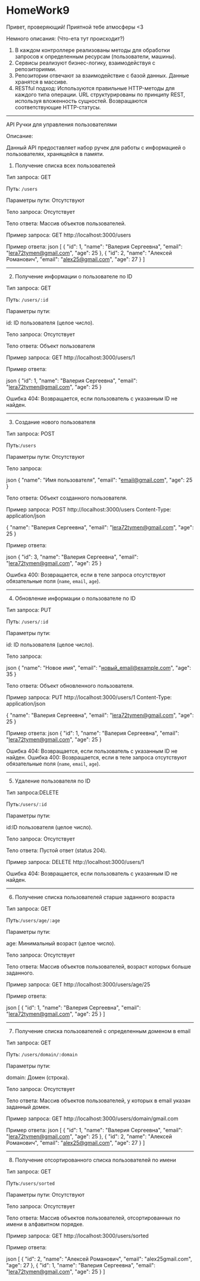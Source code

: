 # HomeWork9

Привет, проверяющий! Приятной тебе атмосферы <3

Немного описания: (Что-ета тут происходит?)
1.  В каждом контроллере реализованы методы для обработки запросов к определенным ресурсам (пользователи, машины).
2.  Сервисы реализуют бизнес-логику, взаимодействуя с репозиториями.
3.  Репозитории отвечают за взаимодействие с базой данных. Данные хранятся в массиве.
4.  RESTful подход:
    Используются правильные HTTP-методы для каждого типа операции.
    URL структурированы по принципу REST, используя вложенность сущностей.
    Возвращаются соответствующие HTTP-статусы.
    
_______________________________________________
API Ручки для управления пользователями

Описание:

Данный API предоставляет набор ручек для работы с информацией о пользователях, хранящейся в памяти.

1. Получение списка всех пользователей

Тип запроса: GET

Путь: `/users`

Параметры пути: Отсутствуют

Тело запроса: Отсутствует

Тело ответа: Массив объектов пользователей.

Пример запроса: GET http://localhost:3000/users

Пример ответа:
json
[
  {
    "id": 1,
    "name": "Валерия Сергеевна",
    "email": "lera72tymen@gmail.com",
    "age": 25
  },
  {
    "id": 2,
    "name": "Алексей Романович",
    "email": "alex25@gmail.com",
    "age": 27
  }
]
_______________________________________________
2. Получение информации о пользователе по ID

Тип запроса: GET

Путь: `/users/:id`

Параметры пути:

id: ID пользователя (целое число).

Тело запроса: Отсутствует

Тело ответа: Объект пользователя

Пример запроса: GET http://localhost:3000/users/1

Пример ответа:

json
  {
    "id": 1,
    "name": "Валерия Сергеевна",
    "email": "lera72tymen@gmail.com",
    "age": 25
  }

Ошибка 404: Возвращается, если пользователь с указанным ID не найден.
_____________________________________________________________________
3. Создание нового пользователя

Тип запроса: POST

Путь:`/users`

Параметры пути: Отсутствуют

Тело запроса:

json
{
  "name": "Имя пользователя",
  "email": "email@gmail.com",
  "age": 25
}

Тело ответа:  Объект созданного пользователя.

Пример запроса:
POST http://localhost:3000/users
Content-Type: application/json

{
  "name": "Валерия Сергеевна",
  "email": "lera72tymen@gmail.com",
  "age": 25
}

Пример ответа:

json
{
  "id": 3,
  "name": "Валерия Сергеевна",
  "email": "lera72tymen@gmail.com",
  "age": 25
}


Ошибка 400: Возвращается, если в теле запроса отсутствуют обязательные поля (`name`, `email`, `age`).
______________________________________________________________________________________________________

4. Обновление информации о пользователе по ID

Тип запроса: PUT

Путь: `/users/:id`

Параметры пути:

id: ID пользователя (целое число).

Тело запроса:

json
{
  "name": "Новое имя",
  "email": "новый_email@example.com",
  "age": 35
}

Тело ответа:  Объект обновленного пользователя.

Пример запроса:
PUT http://localhost:3000/users/1
Content-Type: application/json

{
  "name": "Валерия Сергеевна",
  "email": "lera72tymen@gmail.com",
  "age": 25
}

Пример ответа:
json
{
  "id": 1,
  "name": "Валерия Сергеевна",
  "email": "lera72tymen@gmail.com",
  "age": 25
}


Ошибка 404: Возвращается, если пользователь с указанным ID не найден.
Ошибка 400: Возвращается, если в теле запроса отсутствуют обязательные поля (`name`, `email`, `age`).
______________________________________________________________________________________________________
5. Удаление пользователя по ID

Тип запроса:DELETE

Путь:`/users/:id`

Параметры пути:

id:ID пользователя (целое число).

Тело запроса: Отсутствует

Тело ответа: Пустой ответ (status 204).

Пример запроса:
DELETE http://localhost:3000/users/1

Ошибка 404: Возвращается, если пользователь с указанным ID не найден.
______________________________________________________________________________________________________

6. Получение списка пользователей старше заданного возраста

Тип запроса: GET

Путь:`/users/age/:age`

Параметры пути:

age: Минимальный возраст (целое число).

Тело запроса: Отсутствует

Тело ответа: Массив объектов пользователей, возраст которых больше заданного.

Пример запроса:
GET http://localhost:3000/users/age/25

Пример ответа:

json
[
  {
    "id": 1,
    "name": "Валерия Сергеевна",
    "email": "lera72tymen@gmail.com",
    "age": 25
  }
]
______________________________________________________________________________________________________
7. Получение списка пользователей с определенным доменом в email

Тип запроса: GET

Путь: `/users/domain/:domain`

Параметры пути:

domain: Домен (строка).

Тело запроса: Отсутствует

Тело ответа:  Массив объектов пользователей, у которых в email указан заданный домен.

Пример запроса:
GET http://localhost:3000/users/domain/gmail.com

Пример ответа:
json
[
  {
    "id": 1,
    "name": "Валерия Сергеевна",
    "email": "lera72tymen@gmail.com",
    "age": 25
  },
  {
    "id": 2,
    "name": "Алексей Романович",
    "email": "alex25@gmail.com",
    "age": 27
  }
]
______________________________________________________________________________________________________
8. Получение отсортированного списка пользователей по имени

Тип запроса: GET

Путь:`/users/sorted`

Параметры пути: Отсутствуют

Тело запроса: Отсутствует

Тело ответа: Массив объектов пользователей, отсортированных по имени в алфавитном порядке.

Пример запроса:
GET http://localhost:3000/users/sorted

Пример ответа:

json
[
  {
    "id": 2,
    "name": "Алексей Романович",
    "email": "alex25gmail.com",
    "age": 27
  },
  {
    "id": 1,
    "name": "Валерия Сергеевна",
    "email": "lera72tymen@gmail.com",
    "age": 25
  }
]
